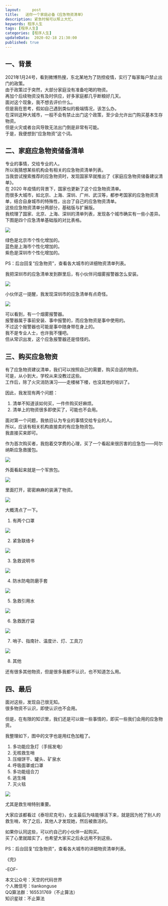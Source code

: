 ```yaml
---   
layout:     post  
title:   送你一个家庭必备《应急物资清单》
description: 紧急时候可以帮上大忙。       
keywords: 程序人生  
tags: [程序人生]    
categories: [程序人生]  
updateData:  2020-02-18 21:30:00  
published: true  
---  
```


## 一、背景  


2021年1月24号，看到微博热搜，东北某地为了防控疫情，实行了每家每户禁止出门的政策。  
由于政策过于突然，大部分家庭没有准备吃喝的物资。  
再加个后续物资没有及时供应，好多家庭都几乎断粮好几天。  
面对这个现象，我不想去评价什么。  
但是我在思考，假如自己遇到类似的极端情况，该怎么办。  
在深圳这种大城市，一般不会有禁止出门这个政策，至少会允许出门购买基本生存物资。  
但是火灾或者台风导致无法出门倒是非常有可能。  
于是，我便想到“应急物资”这个词。  


## 二、家庭应急物资储备清单  


专业的事情，交给专业的人。  
所以我猜想某些机构会有相关的应急物资清单列表。  
当我尝试搜索推荐的应急物资时，发现国家早就推出了《家庭应急物资储备建议清单》。  
在 2020 年疫情的背景下，国家也更新了这个应急物资清单。  
而很多大城市，如北京、上海、深圳、广州、武汉等，都参考国家的应急物资清单，结合自身城市的特殊性，出台了自己的应急物资清单。  
这些应急物资清单分两部分，基础版与扩展版。  
我梳理了国家、北京、上海、深圳的清单列表，发现各个城市确实有一些小差异。  
下图是四个应急清单基础版的对比表格。  


![](https://mmbiz.qpic.cn/mmbiz_jpg/ibIkTFicotcCZ6m21D3PMzFEqXzH5fSiaqjIXia1X4yDMJIMLWbz6Ry15daAiaft1iaWRLL41mJDOjENia7vbzjKOxdiag/640?wx_fmt=jpeg&tp=webp&wxfrom=5&wx_lazy=1&wx_co=1)  


绿色是北京市个性化增加的。  
蓝色是上海市个性化增加的。  
紫色是深圳市个性化增加的。  


PS：后台回复“应急物资”，查看各大城市的详细物资清单列表。  


我把深圳市的应急清单发到群里后，有小伙伴问烟雾报警器怎么安装。  


![](https://mmbiz.qpic.cn/mmbiz_jpg/ibIkTFicotcCZ6m21D3PMzFEqXzH5fSiaqjDAeZkVLUNWje2KhPL7VO6TU4Ea8v7MibCqyP1UUOo3BcicQxXyTbUyRQ/640?wx_fmt=jpeg&tp=webp&wxfrom=5&wx_lazy=1&wx_co=1)


小伙伴这一提醒，我发现深圳市的应急清单有点奇怪。  


![](https://mmbiz.qpic.cn/mmbiz_jpg/ibIkTFicotcCZ6m21D3PMzFEqXzH5fSiaqjWI0EUaYn1JYnr0bypQzmK36UqYE0DIFjUr4BtSf6sYqMk9V4wibyv1w/640?wx_fmt=jpeg&tp=webp&wxfrom=5&wx_lazy=1&wx_co=1)


可以看到，有一个烟雾报警器。  
报警器属于事前安装、事中报警的，而应急物资是事中使用的。  
不过这个报警器也可能是事中随身带在身上的。  
我不是专业人士，也许我不懂吧。  
但从常识出发，这个应急报警器还是怪怪的。  


## 三、购买应急物资  


有了应急物资建议清单，我们可以按照自己的需要，购买合适的物资。  
可是，从小到大，学校从来没教过这些。  
工作后，除了火灾消防演习——走楼梯下楼，也没其他的培训了。  


因此，我发现有两个问题：  


1. 清单不知道该如何买，一件件购买好麻烦。  
2. 清单上的物资很多即使买了，可能也不会用。  


面对第一个问题，我依旧认为专业的事情交给专业的人。  
所以，应该有相关机构直接卖的有应急物资包。  
我直接买来即可。  


作为首次购买者，我抱着交学费的心理，买了一个看起来很厉害的应急包——阿尔纳斯应急救援包。  

![](https://mmbiz.qpic.cn/mmbiz_jpg/ibIkTFicotcCZ6m21D3PMzFEqXzH5fSiaqj02fqUic27VXARrWAKEUBjgtszsP966CPL84ZMqicewHXCJIk6jhROd1g/640?wx_fmt=jpeg&tp=webp&wxfrom=5&wx_lazy=1&wx_co=1)  


外面看起来就是一个军旅包。  


![](https://mmbiz.qpic.cn/mmbiz_jpg/ibIkTFicotcCZ6m21D3PMzFEqXzH5fSiaqjUB6HFib7VniasM9VQYWZzCo7GSxiapcM0laTdQgrUibyiae8ic6wDzZVFEiaA/640?wx_fmt=jpeg&tp=webp&wxfrom=5&wx_lazy=1&wx_co=1)


里面打开，密密麻麻的装满了物资。  


![](https://mmbiz.qpic.cn/mmbiz_jpg/ibIkTFicotcCZ6m21D3PMzFEqXzH5fSiaqjcP4dLLJNj3hJRPHeSoibT7B5Ubv0Q21WsphObVhG77ZyNc3Jcx8CcdQ/640?wx_fmt=jpeg&tp=webp&wxfrom=5&wx_lazy=1&wx_co=1)


大概清点了一下。  


1. 有两个口罩  


![](https://mmbiz.qpic.cn/mmbiz_jpg/ibIkTFicotcCZ6m21D3PMzFEqXzH5fSiaqjjWhrgMwlADpvqE585icyQFVSNJYariaJQVBo8uTQhTQeowM2gqARe4QQ/640?wx_fmt=jpeg&tp=webp&wxfrom=5&wx_lazy=1&wx_co=1)


2. 紧急联络卡  


![](https://mmbiz.qpic.cn/mmbiz_jpg/ibIkTFicotcCZ6m21D3PMzFEqXzH5fSiaqjJDTYQnTtGfuSD4FRHy9SOia58Zkc909LvVkTSibMac1tQtnmyAryfcdw/640?wx_fmt=jpeg&tp=webp&wxfrom=5&wx_lazy=1&wx_co=1)


3. 急救说明书  


![](https://mmbiz.qpic.cn/mmbiz_jpg/ibIkTFicotcCZ6m21D3PMzFEqXzH5fSiaqj2yqL1MAticECUEzWBcHRZWibt0priarHlXcc4fQJ2g1vu9nbSrCUSopcg/640?wx_fmt=jpeg&tp=webp&wxfrom=5&wx_lazy=1&wx_co=1)


4. 防水防电防磨手套  


![](https://mmbiz.qpic.cn/mmbiz_jpg/ibIkTFicotcCZ6m21D3PMzFEqXzH5fSiaqjVMvc7sUcmVCYicf3XibHINwQyU3bEk3VqC1Vdqfiaqw2fjzpYcGsXETkw/640?wx_fmt=jpeg&tp=webp&wxfrom=5&wx_lazy=1&wx_co=1)


5. 急救引用水  


![](https://mmbiz.qpic.cn/mmbiz_jpg/ibIkTFicotcCZ6m21D3PMzFEqXzH5fSiaqjibOsDw3tG3KDQdzKgmwmdSgeyHaCUGY1I7JASyow7NianXqMEbalZL8Q/640?wx_fmt=jpeg&tp=webp&wxfrom=5&wx_lazy=1&wx_co=1)


6. 急救医疗袋  


![](https://mmbiz.qpic.cn/mmbiz_jpg/ibIkTFicotcCZ6m21D3PMzFEqXzH5fSiaqjUCNnVsqOQ9ib1na4JC6rwAyicnlgthmcNzNFyFicib3FW9D6B8aP0sXjzw/640?wx_fmt=jpeg&tp=webp&wxfrom=5&wx_lazy=1&wx_co=1)



7. 哨子、指南针、温度计、灯、工具刀  


![](https://mmbiz.qpic.cn/mmbiz_jpg/ibIkTFicotcCZ6m21D3PMzFEqXzH5fSiaqjSJ8iccGqgPtJ9I4b4hu2mzW7t6MJ2Qa5aolaDqAAd8F2Ruo88yXrOvQ/640?wx_fmt=jpeg&tp=webp&wxfrom=5&wx_lazy=1&wx_co=1)



8. 其他  


还有很多其他物资，但是很多我都不认识，也不知道怎么用。  


## 四、最后  


面对这些，发现自己很无知。  
很多物资不认识，即使认识也不会用。  


但是，在有限的知识里，我们还是可以做一些事情的，即买一些我们会用的应急物资。  


我整理如下，图中的文字也是用红色加粗了。  


1. 多功能应急灯（手摇发电）  
2. 无核救生哨  
3. 压缩饼干、罐头、矿泉水  
4. 呼吸面罩或口罩  
5. 多功能组合刀  
6. 逃生绳  
7. 灭火毯  


![](https://mmbiz.qpic.cn/mmbiz_jpg/ibIkTFicotcCZ6m21D3PMzFEqXzH5fSiaqjIXia1X4yDMJIMLWbz6Ry15daAiaft1iaWRLL41mJDOjENia7vbzjKOxdiag/640?wx_fmt=jpeg&tp=webp&wxfrom=5&wx_lazy=1&wx_co=1)  


尤其是救生哨特别重要。  


大家应该都看过《泰坦尼克号》，女主最后为啥能够活下来，就是因为抢了别人的救生哨，吹了之后，其他人才发现她，然后被救活的。  


如果你认同这些，可以约自己的小伙伴一起购买。  
买了心里就踏实了，也希望大家买之后永远用不到这些。  


PS：后台回复“应急物资”，查看各大城市的详细物资清单列表。  


《完》  
  

-EOF-  



本文公众号：天空的代码世界  
个人微信号：tiankonguse  
QQ算法群：165531769（不止算法）  
知识星球：不止算法  

